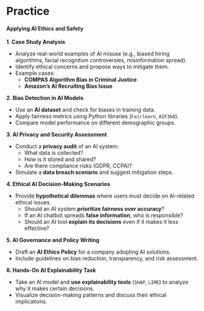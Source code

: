 # Practice

#### **Applying AI Ethics and Safety**

**1. Case Study Analysis**

* Analyze real-world examples of AI misuse (e.g., biased hiring algorithms, facial recognition controversies, misinformation spread).
* Identify ethical concerns and propose ways to mitigate them.
* Example cases:
  * **COMPAS Algorithm Bias in Criminal Justice**
  * **Amazon’s AI Recruiting Bias Issue**

**2. Bias Detection in AI Models**

* Use an **AI dataset** and check for biases in training data.
* Apply fairness metrics using Python libraries (`Fairlearn`, `AIF360`).
* Compare model performance on different demographic groups.

**3. AI Privacy and Security Assessment**

* Conduct a **privacy audit** of an AI system:
  * What data is collected?
  * How is it stored and shared?
  * Are there compliance risks (GDPR, CCPA)?
* Simulate a **data breach scenario** and suggest mitigation steps.

**4. Ethical AI Decision-Making Scenarios**

* Provide **hypothetical dilemmas** where users must decide on AI-related ethical issues.
  * Should an AI system **prioritize fairness over accuracy**?
  * If an AI chatbot spreads **false information**, who is responsible?
  * Should an AI tool **explain its decisions** even if it makes it less effective?

**5. AI Governance and Policy Writing**

* Draft an **AI Ethics Policy** for a company adopting AI solutions.
* Include guidelines on bias reduction, transparency, and risk assessment.

**6. Hands-On AI Explainability Task**

* Take an AI model and **use explainability tools** (`SHAP`, `LIME`) to analyze why it makes certain decisions.
* Visualize decision-making patterns and discuss their ethical implications.
